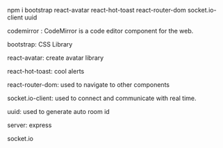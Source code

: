 npm i bootstrap react-avatar react-hot-toast react-router-dom socket.io-client uuid

codemirror : CodeMirror is a code editor component for the web.

bootstrap: CSS Library

react-avatar: create avatar library

react-hot-toast: cool alerts

react-router-dom: used to navigate to other components

socket.io-client: used to connect and communicate with real time.

uuid: used to generate auto room id

server:
express

socket.io
